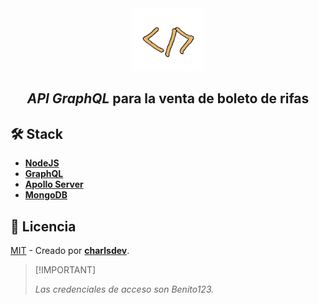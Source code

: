 <div align="center">
   <img src="./src/public/logo.png" height="100px" width="auto" />
   <h2>
      <em>API GraphQL</em> para la venta de boleto de rifas
   </h2>
</div>

## 🛠️ Stack

- [**NodeJS**](https://nodejs.org/)
- [**GraphQL**](https://graphql.org/)
- [**Apollo Server**](https://www.apollographql.com/)
- [**MongoDB**](https://www.mongodb.com/)

## 🔑 Licencia

[MIT](LICENSE) - Creado por [**charlsdev**](https://charlsdev.xyz).

>  [!IMPORTANT]
>
>  _Las credenciales de acceso son Benito123._